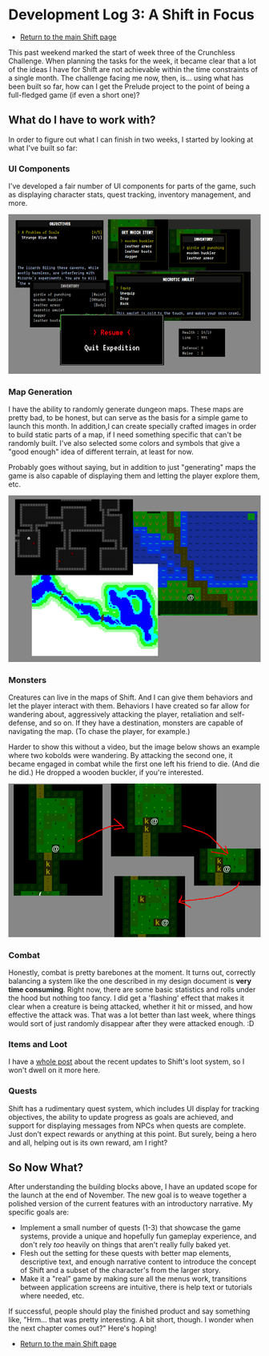 # Development Log 3: A Shift in Focus

* [Return to the main Shift page](../index.md)

This past weekend marked the start of week three of the Crunchless Challenge. When planning the tasks for the week, it became clear that a lot of the ideas I have for Shift are not achievable within the time constraints of a single month. The challenge facing me now, then, is... using what has been built so far, how can I get the Prelude project to the point of being a full-fledged game (if even a short one)?

## What do I have to work with?

In order to figure out what I can finish in two weeks, I started by looking at what I've built so far:

### UI Components

I've developed a fair number of UI components for parts of the game, such as displaying character stats, quest tracking, inventory management, and more.

![UI element examples](../../assets/shift/week_three/ui_elements.png)

### Map Generation

I have the ability to randomly generate dungeon maps. These maps are pretty bad, to be honest, but can serve as the basis for a simple game to launch this month. In addition,I can create specially crafted images in order to build static parts of a map, if I need something specific that can't be randomly built. I've also selected some colors and symbols that give a "good enough" idea of different terrain, at least for now.

Probably goes without saying, but in addition to just "generating" maps the game is also capable of displaying them and letting the player explore them, etc.

![Map examples](../../assets/shift/week_three/map_examples.png)

### Monsters

Creatures can live in the maps of Shift. And I can give them behaviors and let the player interact with them. Behaviors I have created so far allow for wandering about, aggressively attacking the player, retaliation and self-defense, and so on. If they have a destination, monsters are capable of navigating the map. (To chase the player, for example.)

Harder to show this without a video, but the image below shows an example where two kobolds were wandering. By attacking the second one, it became engaged in combat while the first one left his friend to die. (And die he did.) He dropped a wooden buckler, if you're interested.

![Monster behavior example](../../assets/shift/week_three/monster_behavior.png)

### Combat

Honestly, combat is pretty barebones at the moment. It turns out, correctly balancing a system like the one described in my design document is **very time consuming**. Right now, there are some basic statistics and rolls under the hood but nothing too fancy. I did get a 'flashing' effect that makes it clear when a creature is being attacked, whether it hit or missed, and how effective the attack was. That was a lot better than last week, where things would sort of just randomly disappear after they were attacked enough. :D

### Items and Loot

I have a [whole post](./features-items-and-loot.md) about the recent updates to Shift's loot system, so I won't dwell on it more here.

### Quests

Shift has a rudimentary quest system, which includes UI display for tracking objectives, the ability to update progress as goals are achieved, and support for displaying messages from NPCs when quests are complete. Just don't expect rewards or anything at this point. But surely, being a hero and all, helping out is its own reward, am I right?

## So Now What?

After understanding the building blocks above, I have an updated scope for the launch at the end of November. The new goal is to weave together a polished version of the current features with an introductory narrative. My specific goals are:

* Implement a small number of quests (1-3) that showcase the game systems, provide a unique and hopefully fun gameplay experience, and don't rely *too* heavily on things that aren't really fully baked yet.
* Flesh out the setting for these quests with better map elements, descriptive text, and enough narrative content to introduce the concept of Shift and a subset of the character's from the larger story.
* Make it a "real" game by making sure all the menus work, transitions between application screens are intuitive, there is help text or tutorials where needed, etc.

If successful, people should play the finished product and say something like, "Hrm... that was pretty interesting. A bit short, though. I wonder when the next chapter comes out?" Here's hoping!

* [Return to the main Shift page](../index.md)
